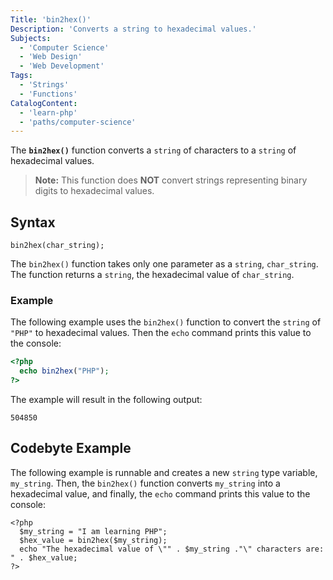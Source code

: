 ```yaml
---
Title: 'bin2hex()'
Description: 'Converts a string to hexadecimal values.'
Subjects:
  - 'Computer Science'
  - 'Web Design'
  - 'Web Development'
Tags:
  - 'Strings'
  - 'Functions'
CatalogContent:
  - 'learn-php'
  - 'paths/computer-science'
---
```


The **`bin2hex()`** function converts a `string` of characters to a `string` of hexadecimal values.

> **Note:** This function does **NOT** convert strings representing binary digits to hexadecimal values.

## Syntax

```pseudo
bin2hex(char_string);
```

The `bin2hex()` function takes only one parameter as a `string`, `char_string`. The function returns a `string`, the hexadecimal value of `char_string`.

### Example

The following example uses the `bin2hex()` function to convert the `string` of `"PHP"` to hexadecimal values. Then the `echo` command prints this value to the console:

```php
<?php
  echo bin2hex("PHP");
?>
```

The example will result in the following output:

```shell
504850
```

## Codebyte Example

The following example is runnable and creates a new `string` type variable, `my_string`. Then, the `bin2hex()` function converts `my_string` into a hexadecimal value, and finally, the `echo` command prints this value to the console:

```codebyte/php
<?php
  $my_string = "I am learning PHP";
  $hex_value = bin2hex($my_string);
  echo "The hexadecimal value of \"" . $my_string ."\" characters are: " . $hex_value;
?>
```
